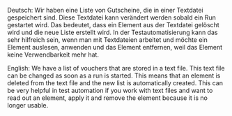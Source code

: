 Deutsch: 
Wir haben eine Liste von Gutscheine, die in einer Textdatei gespeichert sind.
Diese Textdatei kann verändert werden sobald ein Run gestartet wird. 
Das bedeutet, dass ein Element aus der Textdatei gelöscht wird und die neue Liste erstellt wird. 
In der Testautomatisierung kann das sehr hilfreich sein,
wenn man mit Textdateien arbeitet und möchte ein Element auslesen,
anwenden und das Element entfernen, weil das Element keine Verwendbarkeit mehr hat.

English:
We have a list of vouchers that are stored in a text file.
This text file can be changed as soon as a run is started.
This means that an element is deleted from the text file and the new list is automatically created.
This can be very helpful in test automation if you work with text files and want to read out an element,
apply it and remove the element because it is no longer usable.
